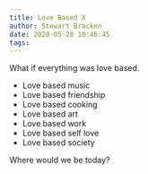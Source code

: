 ```yaml
---
title: Love Based X
author: Stewart Bracken
date: 2020-05-28 10:46:45
tags:
---
```

What if everything was love based.
* Love based music
* Love based friendship
* Love based cooking
* Love based art
* Love based work
* Love based self love
* Love based society


Where would we be today?